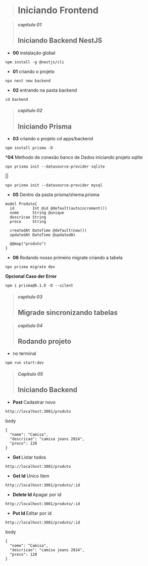 > #### <h1 style="text-center"> Iniciando Frontend </h1>

> ##### capitulo 01 <h2 style="text-center"> Iniciando Backend NestJS </h2>
* <b>00</b> instalação global
``` ok
npm install -g @nestjs/cli
```

* <b>01</b> criando o projeto
``` ok
npx nest new backend
```

* <b>02</b> entrando na pasta backend
``` ok
cd backend
```

> ##### capitulo 02 <h2 style="text-center"> Iniciando Prisma </h2>

* <b>03</b> criando o projeto cd apps/backend
```ok
npm install prisma -D
```

*<b>04</b> Methodo de conexão banco de Dados iniciando projeto sqlite
```ok
npx prisma init --datasource-provider sqlite
```
|| <br>
```
npx prisma init --datasource-provider mysql
```
* <b>05</b> Dentro da pasta prisma/shema.prisma
``` ok
model Produto{
  id        Int @id @default(autoincrement())
  nome      String @unique
  descricao String 
  preco     String

  createdAt DateTime @default(now())
  updatedAt DateTime @updatedAt

  @@map("produto")
}
```

* <b>06</b> Rodando nosso primeiro migrate criando a tabela
``` ok
npx prisma migrate dev
```

<b> Opcional Caso der Error </b>
``` ok Prisma
npm i prisma@6.1.0 -D --silent
```

> ##### capitulo 03 <h2 style="text-center"> Migrade sincronizando tabelas </h2>
> 

> ##### capitulo 04 <h2 style="text-center"> Rodando projeto </h2>
* no terminal
```
npm run start:dev
```

> ##### Capitulo 05 <h2 style="text-center"> Iniciando Backend </h2>

* <b> Post </b> Cadastrar novo
```
http://localhost:3001/produto
```
body
```
{
  "nome": "Camisa",
  "descricao": "camisa jeans 2024",
  "preco": 120
}
```

* <b> Get </b> Listar todos 
```
http://localhost:3001/produto
```

* <b> Get Id</b> Unico Item
```
http://localhost:3001/produto/:id
```

* <b> Delete Id </b> Apagar por id
```
http://localhost:3001/produto/:id
```

* <b> Put Id </b> Editar por id
```
http://localhost:3001/produto/:id
```
body
```
{
  "nome": "Camisa",
  "descricao": "camisa jeans 2024",
  "preco": 120
}
```
